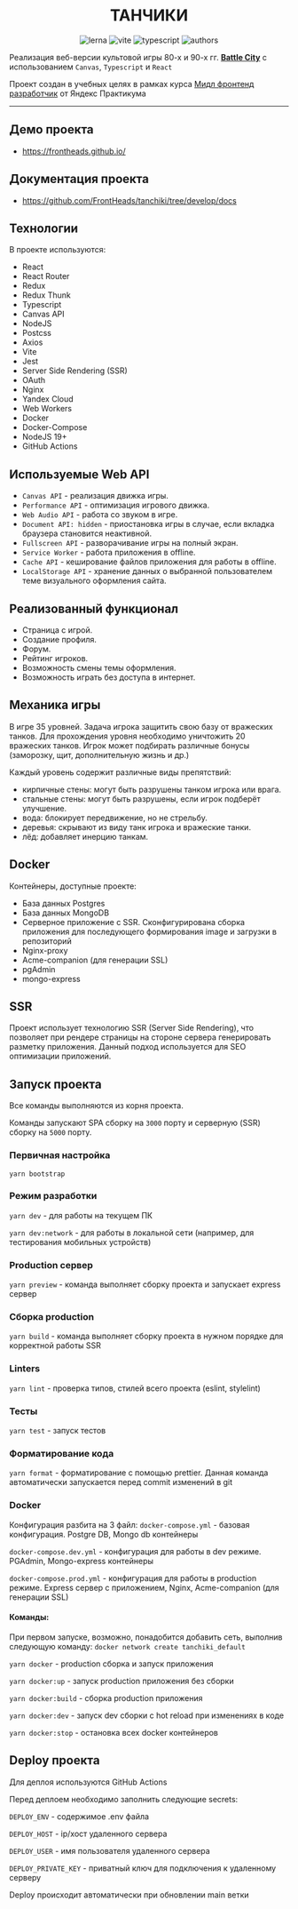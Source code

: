 <div align='center'>

# ТАНЧИКИ

<!-- https://shields.io/ -->

![lerna](https://img.shields.io/badge/lerna-5.4.3-blue)
![vite](https://img.shields.io/badge/vite-3.0.7-blue)
![typescript](https://img.shields.io/badge/typescript-4.8.2-blue)
![authors](https://img.shields.io/badge/authors-FrontHeads-blueviolet)

</div>

Реализация веб-версии культовой игры 80-х и 90-х гг. [**Battle City**](https://en.wikipedia.org/wiki/Battle_City) с использованием `Canvas`, `Typescript` и `React`

Проект создан в учебных целях в рамках курса [Мидл фронтенд разработчик](https://practicum.yandex.ru/middle-frontend/) от Яндекс Практикума

---

## Демо проекта

- https://frontheads.github.io/

## Документация проекта

- https://github.com/FrontHeads/tanchiki/tree/develop/docs

## Технологии

В проекте используются:

- React
- React Router
- Redux
- Redux Thunk
- Typescript
- Canvas API
- NodeJS
- Postcss
- Axios
- Vite
- Jest
- Server Side Rendering (SSR)
- OAuth
- Nginx
- Yandex Cloud
- Web Workers
- Docker
- Docker-Compose
- NodeJS 19+
- GitHub Actions

## Используемые Web API

- `Canvas API` - реализация движка игры.
- `Performance API` - оптимизация игрового движка.
- `Web Audio API` - работа со звуком в игре.
- `Document API: hidden` - приостановка игры в случае, если вкладка браузера становится неактивной.
- `Fullscreen API` - разворачивание игры на полный экран.
- `Service Worker` - работа приложения в offline.
- `Cache API` - кеширование файлов приложения для работы в offline.
- `LocalStorage API` - хранение данных о выбранной пользователем теме визуального оформления сайта.

## Реализованный функционал

- Страница с игрой.
- Создание профиля.
- Форум.
- Рейтинг игроков.
- Возможность смены темы оформления.
- Возможность играть без доступа в интернет.

## Механика игры

В игре 35 уровней. Задача игрока защитить свою базу от вражеских танков. Для прохождения уровня необходимо уничтожить 20 вражеских танков. Игрок может подбирать различные бонусы (заморозку, щит, дополнительную жизнь и др.)

Каждый уровень содержит различные виды препятствий:

- кирпичные стены: могут быть разрушены танком игрока или врага.
- стальные стены: могут быть разрушены, если игрок подберёт улучшение.
- вода: блокирует передвижение, но не стрельбу.
- деревья: скрывают из виду танк игрока и вражеские танки.
- лёд: добавляет инерцию танкам.

## Docker

Контейнеры, доступные проекте:

- База данных Postgres
- База данных MongoDB
- Серверное приложение с SSR. Сконфигурирована сборка приложения для последующего формирования image и загрузки в репозиторий
- Nginx-proxy
- Acme-companion (для генерации SSL)
- pgAdmin
- mongo-express

## SSR

Проект использует технологию SSR (Server Side Rendering), что позволяет при рендере страницы на стороне сервера генерировать разметку приложения.
Данный подход используется для SEO оптимизации приложений.

## Запуск проекта

Все команды выполняются из корня проекта.

Команды запускают SPA сборку на `3000` порту и серверную (SSR) сборку на `5000` порту.

### Первичная настройка

`yarn bootstrap`

### Режим разработки

`yarn dev` - для работы на текущем ПК

`yarn dev:network` - для работы в локальной сети (например, для тестирования мобильных устройств)

### Production сервер

`yarn preview` - команда выполняет сборку проекта и запускает express сервер

### Сборка production

`yarn build` - команда выполняет сборку проекта в нужном порядке для корректной работы SSR

### Linters

`yarn lint` - проверка типов, стилей всего проекта (eslint, stylelint)

### Тесты

`yarn test` - запуск тестов

### Форматирование кода

`yarn format` - форматирование с помощью prettier.
Данная команда автоматически запускается перед commit изменений в git

### Docker

Конфигурация разбита на 3 файл:
`docker-compose.yml` - базовая конфигурация. Postgre DB, Mongo db контейнеры

`docker-compose.dev.yml` - конфигурация для работы в dev режиме. PGAdmin, Mongo-express контейнеры

`docker-compose.prod.yml` - конфигурация для работы в production режиме. Express сервер с приложением, Nginx, Acme-companion (для генерации SSL)


#### Команды:

При первом запуске, возможно, понадобится добавить сеть, выполнив следующую команду:
`docker network create tanchiki_default`

`yarn docker` - production сборка и запуск приложения

`yarn docker:up` - запуск production приложения без сборки

`yarn docker:build` - сборка production приложения

`yarn docker:dev` - запуск dev сборки с hot reload при изменениях в коде

`yarn docker:stop` - остановка всех docker контейнеров



## Deploy проекта

Для деплоя используются GitHub Actions

Перед деплоем необходимо заполнить следующие secrets:

`DEPLOY_ENV` - содержимое .env файла

`DEPLOY_HOST` - ip/хост удаленного сервера

`DEPLOY_USER` - имя пользователя удаленного сервера

`DEPLOY_PRIVATE_KEY` - приватный ключ для подключения к удаленному серверу

Deploy происходит автоматически при обновлении main ветки
